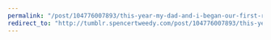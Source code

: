 ```yaml
---
permalink: "/post/104776007893/this-year-my-dad-and-i-began-our-first-real-tour"
redirect_to: "http://tumblr.spencertweedy.com/post/104776007893/this-year-my-dad-and-i-began-our-first-real-tour"
---
```

